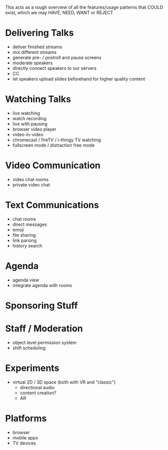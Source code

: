 This acts as a rough overview of all the features/usage patterns that COULD exist, which we may HAVE, NEED, WANT or REJECT

# Delivering Talks
- deliver finished streams
- mix different streams
- generate pre- / postroll and pause screens
- moderate speakers
- directly connect speakers to our servers
- CC
- let speakers upload slides beforehand for higher quality content

# Watching Talks
- live watching
- watch recording
- live with pausing
- browser video player
- video-in-video
- chromecast / fireTV / i-thingy TV watching
- fullscreen mode / distraction free mode

# Video Communication

- video chat rooms
- private video chat

# Text Communications

- chat rooms
- direct messages
- emoji
- file sharing
- link parsing
- history search

# Agenda

- agenda view
- integrate agenda with rooms

# Sponsoring Stuff


# Staff / Moderation

- object level permission system
- shift scheduling

# Experiments

- virtual 2D / 3D space (both with VR and "classic")
	- directional audio
	- content creation?
	- AR

# Platforms
- browser
- mobile apps
- TV devices

